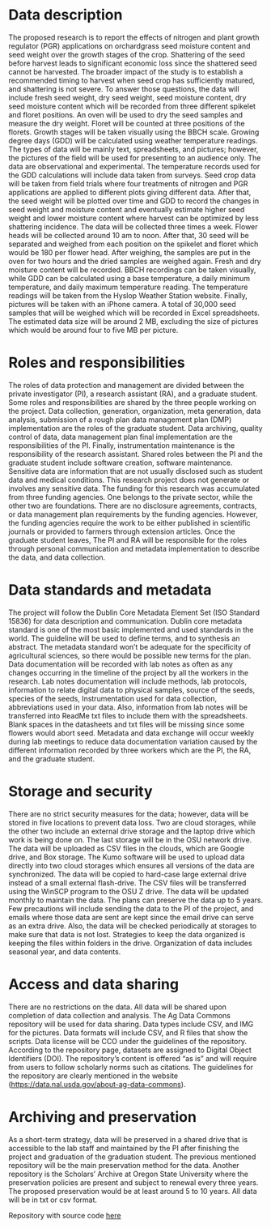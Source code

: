 # Data description
The proposed research is to report the effects of nitrogen and plant growth regulator (PGR) applications on orchardgrass seed moisture content and seed weight over the growth stages of the crop. Shattering of the seed before harvest leads to significant economic loss since the shattered seed cannot be harvested. The broader impact of the study is to establish a recommended timing to harvest when seed crop has sufficiently matured, and shattering is not severe. To answer those questions, the data will include fresh seed weight, dry seed weight, seed moisture content, dry seed moisture content which will be recorded from three different spikelet and floret positions. An oven will be used to dry the seed samples and measure the dry weight. Floret will be counted at three positions of the florets. Growth stages will be taken visually using the BBCH scale. Growing degree days (GDD) will be calculated using weather temperature readings. The types of data will be mainly text, spreadsheets, and pictures; however, the pictures of the field will be used for presenting to an audience only. The data are observational and experimental. The temperature records used for the GDD calculations will include data taken from surveys. Seed crop data will be taken from field trials where four treatments of nitrogen and PGR applications are applied to different plots giving different data. After that, the seed weight will be plotted over time and GDD to record the changes in seed weight and moisture content and eventually estimate higher seed weight and lower moisture content where harvest can be optimized by less shattering incidence. The data will be collected three times a week. Flower heads will be collected around 10 am to noon. After that, 30 seed will be separated and weighed from each position on the spikelet and floret which would be 180 per flower head. After weighing, the samples are put in the oven for two hours and the dried samples are weighed again. Fresh and dry moisture content will be recorded. BBCH recordings can be taken visually, while GDD can be calculated using a base temperature, a daily minimum temperature, and daily maximum temperature reading. The temperature readings will be taken from the Hyslop Weather Station website. Finally, pictures will be taken with an iPhone camera. A total of 30,000 seed samples that will be weighed which will be recorded in Excel spreadsheets. The estimated data size will be around 2 MB, excluding the size of pictures which would be around four to five MB per picture.

# Roles and responsibilities
The roles of data protection and management are divided between the private investigator (PI), a research assistant (RA), and a graduate student. Some roles and responsibilities are shared by the three people working on the project. Data collection, generation, organization, meta generation, data analysis, submission of a rough plan data management plan (DMP) implementation are the roles of the graduate student. Data archiving, quality control of data, data management plan final implementation are the responsibilities of the PI. Finally, instrumentation maintenance is the responsibility of the research assistant. Shared roles between the PI and the graduate student include software creation, software maintenance. Sensitive data are information that are not usually disclosed such as student data and medical conditions. This research project does not generate or involves any sensitive data. The funding for this research was accumulated from three funding agencies. One belongs to the private sector, while the other two are foundations. There are no disclosure agreements, contracts, or data management plan requirements by the funding agencies. However, the funding agencies require the work to be either published in scientific journals or provided to farmers through extension articles. Once the graduate student leaves, The PI and RA will be responsible for the roles through personal communication and metadata implementation to describe the data, and data collection.

# Data standards and metadata
The project will follow the Dublin Core Metadata Element Set (ISO Standard 15836) for data description and communication. Dublin core metadata standard is one of the most basic implemented and used standards in the world. The guideline will be used to define terms, and to synthesis an abstract. The metadata standard won’t be adequate for the specificity of agricultural sciences, so there would be possible new terms for the plan. Data documentation will be recorded with lab notes as often as any changes occurring in the timeline of the project by all the workers in the research. Lab notes documentation will include methods, lab protocols, information to relate digital data to physical samples, source of the seeds, species of the seeds, Instrumentation used for data collection, abbreviations used in your data. Also, information from lab notes will be transferred into ReadMe txt files to include them with the spreadsheets. Blank spaces in the datasheets and txt files will be missing since some flowers would abort seed. Metadata and data exchange will occur weekly during lab meetings to reduce data documentation variation caused by the different information recorded by three workers which are the PI, the RA, and the graduate student. 

# Storage and security
There are no strict security measures for the data; however, data will be stored in five locations to prevent data loss. Two are cloud storages, while the other two include an external drive storage and the laptop drive which work is being done on. The last storage will be in the OSU network drive. The data will be uploaded as CSV files in the clouds, which are Google drive, and Box storage. The Kumo software will be used to upload data directly into two cloud storages which ensures all versions of the data are synchronized. The data will be copied to hard-case large external drive instead of a small external flash-drive. The CSV files will be transferred using the WinSCP program to the OSU Z drive. The data will be updated monthly to maintain the data. The plans can preserve the data up to 5 years. Few precautions will include sending the data to the PI of the project, and emails where those data are sent are kept since the email drive can serve as an extra drive. Also, the data will be checked periodically at storages to make sure that data is not lost. Strategies to keep the data organized is keeping the files within folders in the drive. Organization of data includes seasonal year, and data contents. 

# Access and data sharing
There are no restrictions on the data. All data will be shared upon completion of data collection and analysis. The Ag Data Commons repository will be used for data sharing. Data types include CSV, and IMG for the pictures. Data formats will include CSV, and R files that show the scripts. Data license will be CCO under the guidelines of the repository. According to the repository page, datasets are assigned to Digital Object Identifiers (DOI). The repository’s content is offered “as is” and will require from users to follow scholarly norms such as citations. The guidelines for the repository are clearly mentioned in the website (https://data.nal.usda.gov/about-ag-data-commons). 


# Archiving and preservation
As a short-term strategy, data will be preserved in a shared drive that is accessible to the lab staff and maintained by the PI after finishing the project and graduation of the graduation student. The previous mentioned repository will be the main preservation method for the data. Another repository is the Scholars’ Archive at Oregon State University where the preservation policies are present and subject to renewal every three years. The proposed preservation would be at least around 5 to 10 years. All data will be in txt or csv format.



Repository with source code [here](https://github.com/clarallebot/GRAD521_DMPtemplate)
